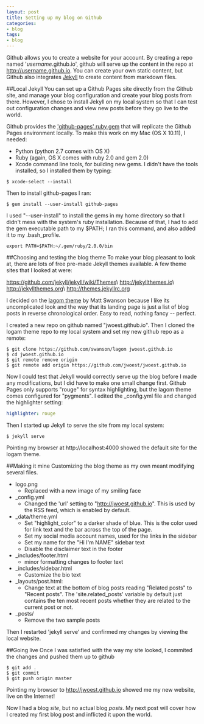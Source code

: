 ```yaml
---
layout: post
title: Setting up my blog on Github
categories:
- blog
tags:
- blog
---
```


Github allows you to create a website for your account.  By creating a repo named '*username*.github.io', github will serve up the content in the repo at http://username.github.io.  You can create your own static content, but Github also integrates [Jekyll](http://jekyllrb.com) to create content from markdown files.


##Local Jekyll
You can set up a Github Pages site directly from the Github site, and manage your blog configuration and create your blog posts from there.  However, I chose to install Jekyll on my local system so that I can test out configuration changes and view new posts before they go live to the world.

Github provides the ['github-pages' ruby gem](https://github.com/github/pages-gem) that will replicate the Github Pages environment locally.  To make this work on my Mac (OS X 10.11), I needed:

- Python (python 2.7 comes with OS X)
- Ruby (again, OS X comes with ruby 2.0 and gem 2.0)
- Xcode command line tools, for building new gems.  I didn't have the tools installed, so I installed them by typing:

~~~ shell
$ xcode-select --install
~~~

Then to install github-pages I ran:

~~~ shell
$ gem install --user-install github-pages
~~~

I used "\--user-install" to install the gems in my home directory so that I didn't mess with the system's ruby installation.  Because of that, I had to add the gem executable path to my $PATH; I ran this command, and also added it to my .bash_profile.

~~~ shell
export PATH=$PATH:~/.gem/ruby/2.0.0/bin
~~~


##Choosing and testing the blog theme
To make your blog pleasant to look at, there are lots of free pre-made Jekyll themes available.  A few theme sites that I looked at were:

<https://github.com/jekyll/jekyll/wiki/Themes>\\
<http://jekyllthemes.io>\\
<http://jekyllthemes.org>\\
<http://themes.jekyllrc.org>

I decided on the [lagom theme](https://github.com/swanson/lagom) by Matt Swanson because I like its uncomplicated look and the way that its landing page is just a list of blog posts in reverse chronological order.  Easy to read, nothing fancy -- perfect.

I created a new repo on github named "jwoest.github.io".  Then I cloned the logam theme repo to my local system and set my new github repo as a remote:

~~~ shell
$ git clone https://github.com/swanson/lagom jwoest.github.io
$ cd jwoest.github.io
$ git remote remove origin
$ git remote add origin https://github.com/jwoest/jwoest.github.io
~~~

Now I could test that Jekyll would correctly serve up the blog before I made any modifications, but I did have to make one small change first.  Github Pages only supports "rouge" for syntax highlighting, but the lagom theme comes configured for "pygments".  I edited the _config.yml file and changed the highlighter setting:

~~~ yaml
highlighter: rouge
~~~

Then I started up Jekyll to serve the site from my local system:

~~~ shell
$ jekyll serve
~~~

Pointing my browser at http://localhost:4000 showed the default site for the logam theme.


##Making it mine
Customizing the blog theme as my own meant modifying several files.

- logo.png
  - Replaced with a new image of my smiling face
- _config.yml
  - Changed the 'url' setting to "http://jwoest.github.io".  This is used by the RSS feed, which is enabled by default.
- _data/theme.yml
  - Set "highlight_color" to a darker shade of blue.  This is the color used for link text and the bar across the top of the page.
  - Set my social media account names, used for the links in the sidebar
  - Set my name for the "Hi I'm NAME" sidebar text
  - Disable the disclaimer text in the footer
- _includes/footer.html
  - minor formatting changes to footer text
- _includes/sidebar.html
  - Customize the bio text
- _layouts/post.html:
  - Change text at the bottom of blog posts reading "Related posts" to "Recent posts".  The 'site.related_posts' variable by default just contains the ten most recent posts whether they are related to the current post or not.
- _posts/
  - Remove the two sample posts

Then I restarted 'jekyll serve' and confirmed my changes by viewing the local website.


##Going live
Once I was satisfied with the way my site looked, I commited the changes and pushed them up to github

~~~ shell
$ git add .
$ git commit
$ git push origin master
~~~

Pointing my browser to <http://jwoest.github.io> showed me my new website, live on the Internet!

Now I had a blog *site*, but no actual blog *posts*.  My next post will cover how I created my first blog post and inflicted it upon the world.


